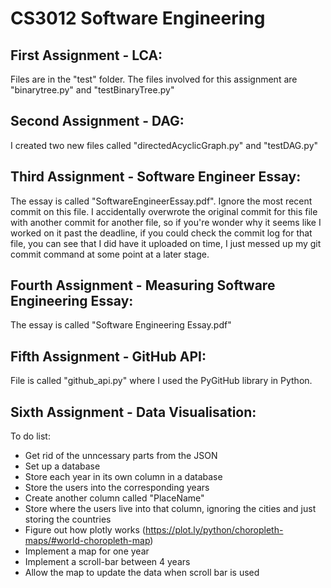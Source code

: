 # CS3012 Software Engineering

## First Assignment - LCA:
Files are in the "test" folder. The files involved for this assignment are "binarytree.py" and "testBinaryTree.py"

## Second Assignment - DAG:
I created two new files called "directedAcyclicGraph.py" and "testDAG.py"

## Third Assignment - Software Engineer Essay:
The essay is called "SoftwareEngineerEssay.pdf". Ignore the most recent commit on this file. I accidentally overwrote the original commit for this file with another commit for another file, so if you're wonder why it seems like I worked on it past the deadline, if you could check the commit log for that file, you can see that I did have it uploaded on time, I just messed up my git commit command at some point at a later stage.

## Fourth Assignment - Measuring Software Engineering Essay:
The essay is called "Software Engineering Essay.pdf"

## Fifth Assignment - GitHub API:
File is called "github_api.py" where I used the PyGitHub library in Python.

## Sixth Assignment - Data Visualisation:
To do list:
- Get rid of the unncessary parts from the JSON
- Set up a database
- Store each year in its own column in a database
- Store the users into the corresponding years
- Create another column called "PlaceName"
- Store where the users live into that column, ignoring the cities and just storing the countries
- Figure out how plotly works (https://plot.ly/python/choropleth-maps/#world-choropleth-map)
- Implement a map for one year
- Implement a scroll-bar between 4 years
- Allow the map to update the data when scroll bar is used
